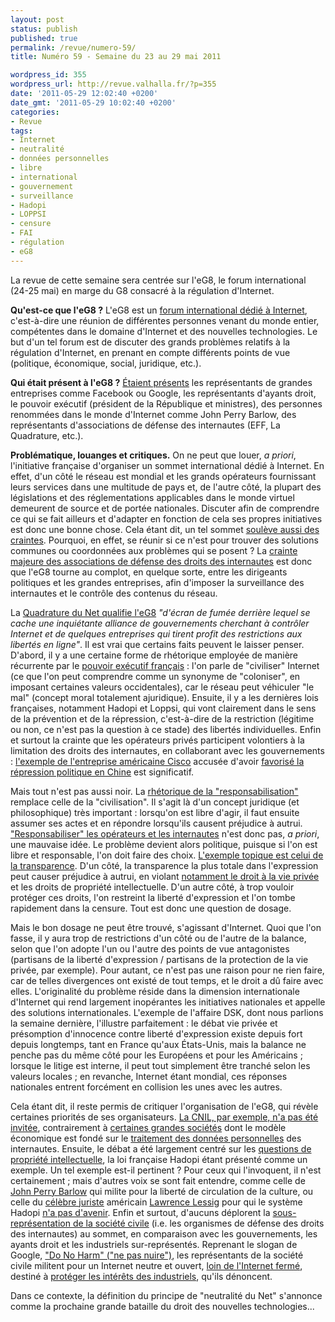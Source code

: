 ```yaml
---
layout: post
status: publish
published: true
permalink: /revue/numero-59/
title: Numéro 59 - Semaine du 23 au 29 mai 2011

wordpress_id: 355
wordpress_url: http://revue.valhalla.fr/?p=355
date: '2011-05-29 12:02:40 +0200'
date_gmt: '2011-05-29 10:02:40 +0200'
categories:
- Revue
tags:
- Internet
- neutralité
- données personnelles
- libre
- international
- gouvernement
- surveillance
- Hadopi
- LOPPSI
- censure
- FAI
- régulation
- eG8
---
```

<p>La revue de cette semaine sera centrée sur l'eG8, le forum international (24-25 mai) en marge du G8 consacré à la régulation d'Internet.</p>
<p><b>Qu'est-ce que l'eG8 ?</b> L'eG8 est un <a href="http://pro.clubic.com/technologie-et-politique/actualite-423674-eg8-forum-politiques-stars-web-paris.html">forum international dédié à Internet</a>, c'est-à-dire une réunion de différentes personnes venant du monde entier, compétentes dans le domaine d'Internet et des nouvelles technologies. Le but d'un tel forum est de discuter des grands problèmes relatifs à la régulation d'Internet, en prenant en compte différents points de vue (politique, économique, social, juridique, etc.).</p>
<p><b>Qui était présent à l'eG8 ?</b> <a href="http://www.lefigaro.fr/hightech/2011/05/19/01007-20110519DIMWWW00505-decouvrez-les-stars-du-e-g8.php">Étaient présents</a> les représentants de grandes entreprises comme Facebook ou Google, les représentants d'ayants droit, le pouvoir exécutif (président de la République et ministres), des personnes renommées dans le monde d'Internet comme John Perry Barlow, des représentants d'associations de défense des internautes (EFF, La Quadrature, etc.).</p>
<p><b>Problématique, louanges et critiques.</b> On ne peut que louer, <i>a priori</i>, l'initiative française d'organiser un sommet international dédié à Internet. En effet, d'un côté le réseau est mondial et les grands opérateurs fournissant leurs services dans une multitude de pays et, de l'autre côté, la plupart des législations et des réglementations applicables dans le monde virtuel demeurent de source et de portée nationales. Discuter afin de comprendre ce qui se fait ailleurs et d'adapter en fonction de cela ses propres initiatives est donc une bonne chose. Cela étant dit, un tel sommet <a href="http://t.co/MlHScJ1">soulève aussi des craintes</a>. Pourquoi, en effet, se réunir si ce n'est pour trouver des solutions communes ou coordonnées aux problèmes qui se posent ? La <a href="http://www.pcinpact.com/actu/news/63704-eg8-g8-nicolas-sarkozy-internet-civilise.htm">crainte majeure des associations de défense des droits des internautes</a> est donc que l'eG8 tourne au complot, en quelque sorte, entre les dirigeants politiques et les grandes entreprises, afin d'imposer la surveillance des internautes et le contrôle des contenus du réseau.</p>
<p>La <a href="http://www.laquadrature.net/fr/forum-eg8-les-gouvernements-et-entreprises-unis-pour-controler-le-net">Quadrature du Net qualifie l'eG8</a> <i>"d'écran de fumée derrière lequel se cache une inquiétante alliance de gouvernements cherchant à contrôler Internet et de quelques entreprises qui tirent profit des restrictions aux libertés en ligne"</i>. Il est vrai que certains faits peuvent le laisser penser. D'abord, il y a une certaine forme de rhétorique employée de manière récurrente par le <a href="http://www.zdnet.fr/actualites/a-l-e-g8-nicolas-sarkozy-defend-la-place-des-gouvernements-dans-l-internet-39761052.htm">pouvoir exécutif français</a> : l'on parle de "civiliser" Internet (ce que l'on peut comprendre comme un synonyme de "coloniser", en imposant certaines valeurs occidentales), car le réseau peut véhiculer "le mal" (concept moral totalement ajuridique). Ensuite, il y a les dernières lois françaises, notamment Hadopi et Loppsi, qui vont clairement dans le sens de la prévention et de la répression, c'est-à-dire de la restriction (légitime ou non, ce n'est pas la question à ce stade) des libertés individuelles. Enfin et surtout la crainte que les opérateurs privés participent volontiers à la limitation des droits des internautes, en collaborant avec les gouvernements : <a href="http://pro.clubic.com/technologie-et-politique/actualite-423542-cisco-soutenu-repression-chinoise.html">l'exemple de l'entreprise américaine Cisco</a> accusée d'avoir <a href="http://www.zdnet.fr/actualites/cisco-accuse-de-contribuer-a-la-surveillance-d-internet-et-a-la-repression-en-chine-39761017.htm">favorisé la répression politique en Chine</a> est significatif.</p>
<p>Mais tout n'est pas aussi noir. La <a href="http://pro.clubic.com/technologie-et-politique/actualite-423748-g8-nicolas-sarkozy-livre-vision-internet.html">rhétorique de la "responsabilisation"</a> remplace celle de la "civilisation". Il s'agit là d'un concept juridique (et philosophique) très important : lorsqu'on est libre d'agir, il faut ensuite assumer ses actes et en répondre lorsqu'ils causent préjudice à autrui. <a href="http://t.co/Z6FKn23">"Responsabiliser" les opérateurs et les internautes</a> n'est donc pas, <i>a priori</i>, une mauvaise idée. Le problème devient alors politique, puisque si l'on est libre et responsable, l'on doit faire des choix. <a href="http://www.liberation.fr/medias/01012339290-internet-sarkozy-salue-un-vecteur-de-la-liberte-d-expression">L'exemple topique est celui de la transparence</a>. D'un côté, la transparence la plus totale dans l'expression peut causer préjudice à autrui, en violant <a href="http://elysee.blog.lemonde.fr/2011/05/24/sarkozy-met-en-garde-sur-les-dangers-dinternet">notamment le droit à la vie privée</a> et les droits de propriété intellectuelle. D'un autre côté, à trop vouloir protéger ces droits, l'on restreint la liberté d'expression et l'on tombe rapidement dans la censure. Tout est donc une question de dosage.</p>
<p>Mais le bon dosage ne peut être trouvé, s'agissant d'Internet. Quoi que l'on fasse, il y aura trop de restrictions d'un côté ou de l'autre de la balance, selon que l'on adopte l'un ou l'autre des points de vue antagonistes (partisans de la liberté d'expression / partisans de la protection de la vie privée, par exemple). Pour autant, ce n'est pas une raison pour ne rien faire, car de telles divergences ont existé de tout temps, et le droit a dû faire avec elles. L'originalité du problème réside dans la dimension internationale d'Internet qui rend largement inopérantes les initiatives nationales et appelle des solutions internationales. L'exemple de l'affaire DSK, dont nous parlions la semaine dernière, l'illustre parfaitement : le débat vie privée et présomption d'innocence contre liberté d'expression existe depuis fort depuis longtemps, tant en France qu'aux États-Unis, mais la balance ne penche pas du même côté pour les Européens et pour les Américains ; lorsque le litige est interne, il peut tout simplement être tranché selon les valeurs locales ; en revanche, Internet étant mondial, ces réponses nationales entrent forcément en collision les unes avec les autres.</p>
<p>Cela étant dit, il reste permis de critiquer l'organisation de l'eG8, qui révèle certaines priorités de ses organisateurs. <a href="http://www.pcinpact.com/actu/news/63721-cnil-eg8-vie-privee.htm">La CNIL, par exemple, n'a pas été invitée</a>, contrairement à <a href="http://www.numerama.com/magazine/18868-eg8-la-vie-privee-au-programme-des-debats-mais-sans-la-cnil.html">certaines grandes sociétés</a> dont le modèle économique est fondé sur le <a href="http://www.zdnet.fr/actualites/e-g8-la-protection-de-la-vie-privee-derniere-roue-du-carrosse-s-interroge-la-cnil-39761075.htm">traitement des données personnelles</a> des internautes. Ensuite, le débat a été largement centré sur les <a href="http://t.co/0yKlyYE">questions de propriété intellectuelle</a>, la loi française Hadopi étant présenté comme un exemple. Un tel exemple est-il pertinent ? Pour ceux qui l'invoquent, il n'est certainement ; mais d'autres voix se sont fait entendre, comme celle de <a href="http://www.clubic.com/internet/actualite-424044-jp-barlow-eff-personnes-presentes-eg8-planete.html">John Perry Barlow</a> qui milite pour la liberté de circulation de la culture, ou celle du <a href="http://pro.clubic.com/entrepreneur-et-creation-entreprise/actualite-424100-g8-evoque-regulation-droit-auteur.html">célèbre juriste</a> américain <a href="http://www.pcinpact.com/actu/news/63734-lawrence-lessig-eg8-hadopi-france.htm">Lawrence Lessig</a> pour qui le système Hadopi <a href="http://www.elpais.com/articulo/tecnologia/Lessig/asegura/ley/antidescargas/francesa/muerta/elpeputec/20110525elpeputec_1/Tes">n'a pas d'avenir</a>. Enfin et surtout, d'aucuns déplorent la <a href="http://www.numerama.com/magazine/18874-eg8-le-gros-coup-de-colere-de-la-societe-civile.html">sous-représentation de la société civile</a> (i.e. les organismes de défense des droits des internautes) au sommet, en comparaison avec les gouvernements, les ayants droit et les industriels sur-représentés. Reprenant le slogan de Google, <a href="http://t.co/utB9bu6">"Do No Harm" ("ne pas nuire")</a>, les représentants de la société civile militent pour un Internet neutre et ouvert, <a href="http://www.clubic.com/internet/actualite-424042-g8-attentes-decus.html">loin de l'Internet fermé</a>, destiné à <a href="http://www.numerama.com/magazine/18892-le-g8-promet-des-34mesures-fermes34-pour-le-droit-d-auteur.html">protéger les intérêts des industriels</a>, qu'ils dénoncent.</p>
<p>Dans ce contexte, <a herf="http://www.laquadrature.net/fr/declaration-de-la-societe-civile-au-g8-et-e-g8">la définition du principe de "neutralité du Net"</a> s'annonce comme la prochaine grande bataille du droit des nouvelles technologies...</p>
